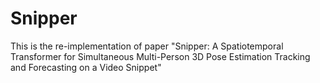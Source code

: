 # Snipper
This is the re-implementation of paper "Snipper: A Spatiotemporal Transformer for Simultaneous Multi-Person 3D Pose Estimation Tracking and Forecasting on a Video Snippet"
